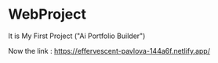 # WebProject
It is My First Project ("Ai Portfolio Builder")

Now the link :  https://effervescent-pavlova-144a6f.netlify.app/

